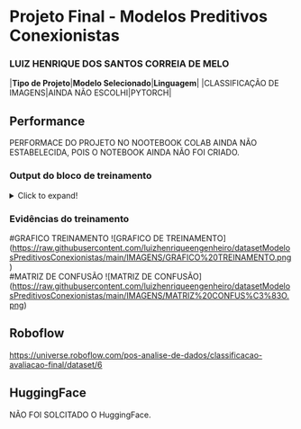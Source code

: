 # Projeto Final - Modelos Preditivos Conexionistas

### LUIZ HENRIQUE DOS SANTOS CORREIA DE MELO

|**Tipo de Projeto**|**Modelo Selecionado**|**Linguagem**|
|CLASSIFICAÇÃO DE IMAGENS|AINDA NÃO ESCOLHI|PYTORCH|

## Performance
PERFORMACE DO PROJETO NO NOOTEBOOK COLAB AINDA NÃO ESTABELECIDA, POIS O NOTEBOOK AINDA NÃO FOI CRIADO.


### Output do bloco de treinamento

<details>
  <summary>Click to expand!</summary>
  AINDA NÃO FOI CRIADO NOTEBOOK NO COLAB DO PROJETO.
</details>

### Evidências do treinamento
#GRAFICO TREINAMENTO
![GRAFICO DE TREINAMENTO] (https://raw.githubusercontent.com/luizhenriqueengenheiro/datasetModelosPreditivosConexionistas/main/IMAGENS/GRAFICO%20TREINAMENTO.png)
<br>
#MATRIZ DE CONFUSÃO
![MATRIZ DE CONFUSÃO] (https://raw.githubusercontent.com/luizhenriqueengenheiro/datasetModelosPreditivosConexionistas/main/IMAGENS/MATRIZ%20CONFUS%C3%83O.png)


## Roboflow
https://universe.roboflow.com/pos-analise-de-dados/classificacao-avaliacao-final/dataset/6


## HuggingFace
NÃO FOI SOLCITADO O HuggingFace.